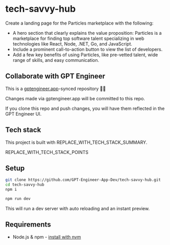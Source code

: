 # tech-savvy-hub

Create a landing page for the Particles marketplace with the following:

- A hero section that clearly explains the value proposition: Particles is a marketplace for finding top software talent specializing in web technologies like React, Node, .NET, Go, and JavaScript. 
- Include a prominent call-to-action button to view the list of developers.
- Add a few key benefits of using Particles, like pre-vetted talent, wide range of skills, and easy communication.

## Collaborate with GPT Engineer

This is a [gptengineer.app](https://gptengineer.app)-synced repository 🌟🤖

Changes made via gptengineer.app will be committed to this repo.

If you clone this repo and push changes, you will have them reflected in the GPT Engineer UI.

## Tech stack

This project is built with REPLACE_WITH_TECH_STACK_SUMMARY.

REPLACE_WITH_TECH_STACK_POINTS

## Setup

```sh
git clone https://github.com/GPT-Engineer-App-Dev/tech-savvy-hub.git
cd tech-savvy-hub
npm i
```

```sh
npm run dev
```

This will run a dev server with auto reloading and an instant preview.

## Requirements

- Node.js & npm - [install with nvm](https://github.com/nvm-sh/nvm#installing-and-updating)
